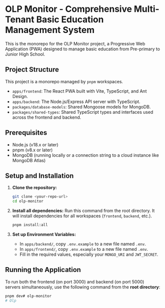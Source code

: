# OLP Monitor - Comprehensive Multi-Tenant Basic Education Management System

This is the monorepo for the OLP Monitor project, a Progressive Web Application (PWA) designed to manage basic education from Pre-primary to Junior High School.

## Project Structure

This project is a monorepo managed by `pnpm` workspaces.

-   `apps/frontend`: The React PWA built with Vite, TypeScript, and Ant Design.
-   `apps/backend`: The Node.js/Express API server with TypeScript.
-   `packages/database-models`: Shared Mongoose models for MongoDB.
-   `packages/shared-types`: Shared TypeScript types and interfaces used across the frontend and backend.

## Prerequisites

-   Node.js (v18.x or later)
-   pnpm (v8.x or later)
-   MongoDB (running locally or a connection string to a cloud instance like MongoDB Atlas)

## Setup and Installation

1.  **Clone the repository:**
    ```bash
    git clone <your-repo-url>
    cd olp-monitor
    ```

2.  **Install all dependencies:**
    Run this command from the root directory. It will install dependencies for all workspaces (`frontend`, `backend`, etc.).
    ```bash
    pnpm install:all
    ```

3.  **Set up Environment Variables:**
    -   In `apps/backend/`, copy `.env.example` to a new file named `.env`.
    -   In `apps/frontend/`, copy `.env.example` to a new file named `.env`.
    -   Fill in the required values, especially your `MONGO_URI` and `JWT_SECRET`.

## Running the Application

To run both the frontend (on port 3000) and backend (on port 5000) servers simultaneously, use the following command from the **root directory**:

```bash
pnpm dev# olp-monitor
# Olp
